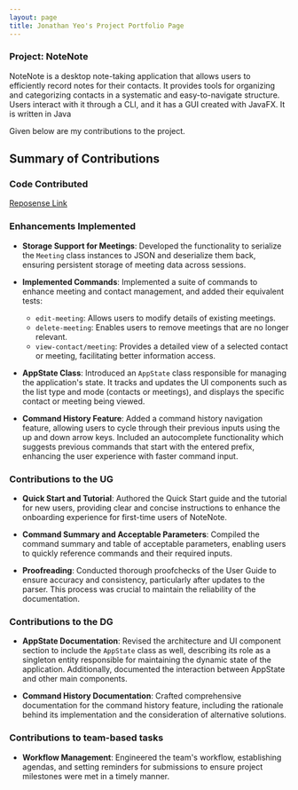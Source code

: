 ```yaml
---
layout: page
title: Jonathan Yeo's Project Portfolio Page
---
```


### Project: NoteNote

NoteNote is a desktop note-taking application that allows users to efficiently record notes for their contacts. It provides tools for organizing and categorizing contacts in a systematic and easy-to-navigate structure. Users interact with it through a CLI, and it has a GUI created with JavaFX. It is written in Java

Given below are my contributions to the project.

## Summary of Contributions

### Code Contributed

[Reposense Link](https://nus-cs2103-ay2324s1.github.io/tp-dashboard/?search=jonyeokj&breakdown=true)

### Enhancements Implemented

- **Storage Support for Meetings**: Developed the functionality to serialize the `Meeting` class instances to JSON and deserialize them back, ensuring persistent storage of meeting data across sessions.

- **Implemented Commands**: Implemented a suite of commands to enhance meeting and contact management, and added their equivalent tests:
    - `edit-meeting`: Allows users to modify details of existing meetings.
    - `delete-meeting`: Enables users to remove meetings that are no longer relevant.
    - `view-contact/meeting`: Provides a detailed view of a selected contact or meeting, facilitating better information access.

- **AppState Class**: Introduced an `AppState` class responsible for managing the application's state. It tracks and updates the UI components such as the list type and mode (contacts or meetings), and displays the specific contact or meeting being viewed.

- **Command History Feature**: Added a command history navigation feature, allowing users to cycle through their previous inputs using the up and down arrow keys. Included an autocomplete functionality which suggests previous commands that start with the entered prefix, enhancing the user experience with faster command input.

### Contributions to the UG

- **Quick Start and Tutorial**: Authored the Quick Start guide and the tutorial for new users, providing clear and concise instructions to enhance the onboarding experience for first-time users of NoteNote.

- **Command Summary and Acceptable Parameters**: Compiled the command summary and table of acceptable parameters, enabling users to quickly reference commands and their required inputs.

- **Proofreading**: Conducted thorough proofchecks of the User Guide to ensure accuracy and consistency, particularly after updates to the parser. This process was crucial to maintain the reliability of the documentation.

### Contributions to the DG

- **AppState Documentation**: Revised the architecture and UI component section to include the `AppState` class as well, describing its role as a singleton entity responsible for maintaining the dynamic state of the application. Additionally, documented the interaction between AppState and other main components.

- **Command History Documentation**: Crafted comprehensive documentation for the command history feature, including the rationale behind its implementation and the consideration of alternative solutions.

### Contributions to team-based tasks

- **Workflow Management**: Engineered the team's workflow, establishing agendas, and setting reminders for submissions to ensure project milestones were met in a timely manner.
